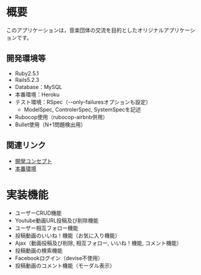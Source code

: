 # 概要
このアプリケーションは，音楽団体の交流を目的としたオリジナルアプリケーションです。

## 開発環境等
- Ruby2.5.1
- Rails5.2.3
- Database：MySQL
- 本番環境：Heroku
- テスト環境：RSpec（--only-failuresオプションも設定）
  - ModelSpec, ControlerSpec, SystemSpecを記述
- Rubocop使用（rubocop-airbnb併用）
- Bullet使用（N+1問題検出用）

## 関連リンク
- [開発コンセプト](https://qiita.com/Moo_Moo_Farm/items/88e829c24e0c0f11c6b5)
- [本番環境](https://general-concert-0319.herokuapp.com/)

# 実装機能
- ユーザーCRUD機能
- Youtube動画URL投稿及び削除機能
- ユーザー相互フォロー機能
- 投稿動画のいいね！機能（お気に入り機能）
- Ajax（動画投稿及び削除, 相互フォロー, いいね！機能, コメント機能）
- 投稿動画の検索機能
- Facebookログイン（devise不使用）
- 投稿動画のコメント機能（モーダル表示）
